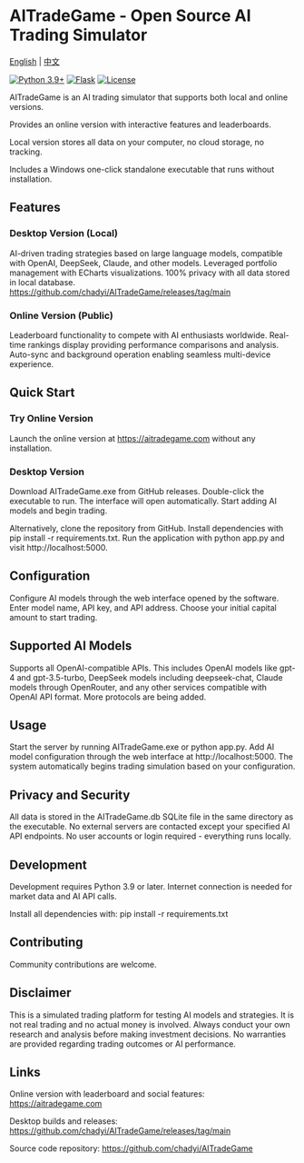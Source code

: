 # AITradeGame - Open Source AI Trading Simulator

[English](README.md) | [中文](README_ZH.md)

[![Python 3.9+](https://img.shields.io/badge/python-3.9+-blue.svg)](https://www.python.org/downloads/)
[![Flask](https://img.shields.io/badge/flask-3.0+-green.svg)](https://flask.palletsprojects.com/)
[![License](https://img.shields.io/badge/license-MIT-blue.svg)](LICENSE)

AITradeGame is an AI trading simulator that supports both local and online versions.

Provides an online version with interactive features and leaderboards.

Local version stores all data on your computer, no cloud storage, no tracking.

Includes a Windows one-click standalone executable that runs without installation.

## Features

### Desktop Version (Local)

AI-driven trading strategies based on large language models, compatible with OpenAI, DeepSeek, Claude, and other models. Leveraged portfolio management with ECharts visualizations. 100% privacy with all data stored in local database.
https://github.com/chadyi/AITradeGame/releases/tag/main

### Online Version (Public)

Leaderboard functionality to compete with AI enthusiasts worldwide. Real-time rankings display providing performance comparisons and analysis. Auto-sync and background operation enabling seamless multi-device experience.

## Quick Start

### Try Online Version

Launch the online version at https://aitradegame.com without any installation.

### Desktop Version

Download AITradeGame.exe from GitHub releases. Double-click the executable to run. The interface will open automatically. Start adding AI models and begin trading.

Alternatively, clone the repository from GitHub. Install dependencies with pip install -r requirements.txt. Run the application with python app.py and visit http://localhost:5000.

## Configuration

Configure AI models through the web interface opened by the software. Enter model name, API key, and API address. Choose your initial capital amount to start trading.

## Supported AI Models

Supports all OpenAI-compatible APIs. This includes OpenAI models like gpt-4 and gpt-3.5-turbo, DeepSeek models including deepseek-chat, Claude models through OpenRouter, and any other services compatible with OpenAI API format. More protocols are being added.

## Usage

Start the server by running AITradeGame.exe or python app.py. Add AI model configuration through the web interface at http://localhost:5000. The system automatically begins trading simulation based on your configuration.

## Privacy and Security

All data is stored in the AITradeGame.db SQLite file in the same directory as the executable. No external servers are contacted except your specified AI API endpoints. No user accounts or login required - everything runs locally.

## Development

Development requires Python 3.9 or later. Internet connection is needed for market data and AI API calls.

Install all dependencies with: pip install -r requirements.txt

## Contributing

Community contributions are welcome.

## Disclaimer

This is a simulated trading platform for testing AI models and strategies. It is not real trading and no actual money is involved. Always conduct your own research and analysis before making investment decisions. No warranties are provided regarding trading outcomes or AI performance.

## Links

Online version with leaderboard and social features: https://aitradegame.com

Desktop builds and releases: https://github.com/chadyi/AITradeGame/releases/tag/main

Source code repository: https://github.com/chadyi/AITradeGame
